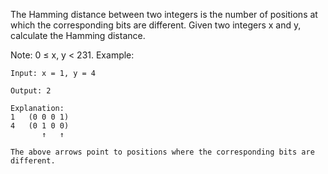 The Hamming distance between two integers is the number of positions at which the corresponding bits are different.
Given two integers x and y, calculate the Hamming distance.

Note:
0 ≤ x, y < 231.
Example:
```
Input: x = 1, y = 4

Output: 2

Explanation:
1   (0 0 0 1)
4   (0 1 0 0)
       ↑   ↑

The above arrows point to positions where the corresponding bits are different.
```